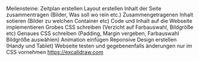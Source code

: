 Meilensteine:
Zeitplan erstellen
Layout erstellen
Inhalt der Seite zusammentragen (Bilder, Was soll wo rein etc.)
Zusammengetragenen Inhalt sotieren (Bilder zu welchen Container etc)
Code und Inhalt auf die Webseite implementieren
Grobes CSS schreiben (Verzicht auf Farbauswahl, Bildgröße etc)
Genaues CSS schreiben (Padding, Margin vergeben, Farbauswahl Bildgröße auswählen)
Animation einfügen
Reponsive Design erstellen (Handy und Tablet)
Webseite testen und gegebenenfalls änderungen nur im CSS vornehmen
https://excalidraw.com
